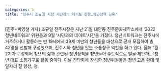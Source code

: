 ```yaml
---
categories: b
title: "진주시 조규일 시장 시민과의 데이트 진행…청년정책 공유"
---
```

[진주=박영철 기자] 조규일 진주시장은 지난 21일 대안동 진주문화제작소에서 ‘2022 청년네트워크’ 위원들과 9월 ‘시민과의 데이트’시간을 가졌다. 청년네트워크는 진주시에 거주하거나 활동하는 만 19세에서 39세 미만의 청년들을 대상으로 공개 모집하여 총 42명을 선발해 구성했으며, 진주시와 청년을 잇는 소통창구 역할을 하고 있다. 올해 1월 2기가 구성되어 청년의 삶과 관련된 청년정책을 청년들이 주도적으로 발굴·제안하는 청년 대표 소통기구로 활동 중이다. 이날 간담회에 참석한 청년위원들은 청년 고용 확대 및 일자리 질 향상, 청